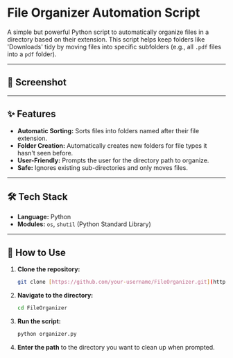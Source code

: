 # File Organizer Automation Script

A simple but powerful Python script to automatically organize files in a directory based on their extension. This script helps keep folders like 'Downloads' tidy by moving files into specific subfolders (e.g., all `.pdf` files into a `pdf` folder).

---

## 📸 Screenshot

---

## ✨ Features

- **Automatic Sorting:** Sorts files into folders named after their file extension.
- **Folder Creation:** Automatically creates new folders for file types it hasn't seen before.
- **User-Friendly:** Prompts the user for the directory path to organize.
- **Safe:** Ignores existing sub-directories and only moves files.

---

## 🛠️ Tech Stack

- **Language:** Python
- **Modules:** `os`, `shutil` (Python Standard Library)

---

## 🚀 How to Use

1.  **Clone the repository:**
    ```bash
    git clone [https://github.com/your-username/FileOrganizer.git](https://github.com/your-username/FileOrganizer.git)
    ```
2.  **Navigate to the directory:**
    ```bash
    cd FileOrganizer
    ```
3.  **Run the script:**
    ```bash
    python organizer.py
    ```
4.  **Enter the path** to the directory you want to clean up when prompted.

